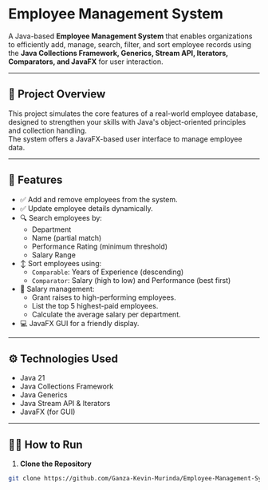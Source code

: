 # Employee Management System

A Java-based **Employee Management System** that enables organizations to efficiently add, manage, search, filter, and sort employee records using the **Java Collections Framework, Generics, Stream API, Iterators, Comparators, and JavaFX** for user interaction.

---

## 💼 Project Overview

This project simulates the core features of a real-world employee database, designed to strengthen your skills with Java's object-oriented principles and collection handling.  
The system offers a JavaFX-based user interface to manage employee data.

---

## 🚀 Features

- ✅ Add and remove employees from the system.
- ✅ Update employee details dynamically.
- 🔍 Search employees by:
  - Department
  - Name (partial match)
  - Performance Rating (minimum threshold)
  - Salary Range
- ↕️ Sort employees using:
  - `Comparable`: Years of Experience (descending)
  - `Comparator`: Salary (high to low) and Performance (best first)
- 💸 Salary management:
  - Grant raises to high-performing employees.
  - List the top 5 highest-paid employees.
  - Calculate the average salary per department.
- 💻 JavaFX GUI for a friendly display.

---

## ⚙️ Technologies Used

- Java 21  
- Java Collections Framework  
- Java Generics  
- Java Stream API & Iterators  
- JavaFX (for GUI)  

---

## 🧑‍💻 How to Run

1. **Clone the Repository**

```bash
git clone https://github.com/Ganza-Kevin-Murinda/Employee-Management-System.git

